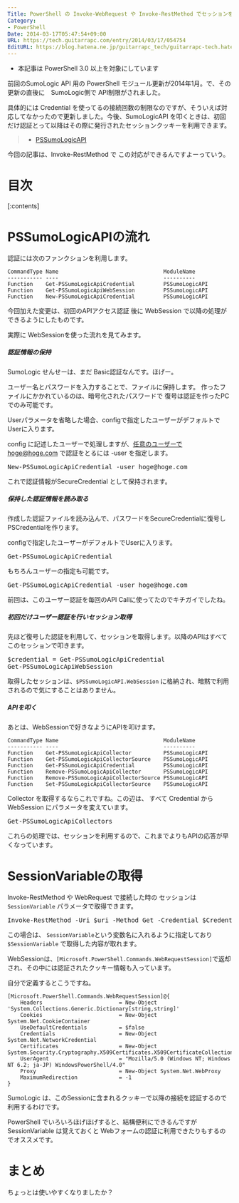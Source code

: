 ```yaml
---
Title: PowerShell の Invoke-WebRequest や Invoke-RestMethod でセッションを利用する
Category:
- PowerShell
Date: 2014-03-17T05:47:54+09:00
URL: https://tech.guitarrapc.com/entry/2014/03/17/054754
EditURL: https://blog.hatena.ne.jp/guitarrapc_tech/guitarrapc-tech.hatenablog.com/atom/entry/12921228815720085529
---
```


- 本記事は PowerShell 3.0 以上を対象にしています

前回のSumoLogic API 用の PowerShell モジュール更新が2014年1月。で、その更新の直後に　SumoLogic側で API制限がされました。

具体的には Credential を使ってるの接続回数の制限なのですが、そういえば対応してなかったので更新しました。今後、SumoLogicAPI を叩くときは、初回だけ認証とって以降はその際に発行されたセッションクッキーを利用できます。

> - [PSSumoLogicAPI](http://guitarrapc.github.io/PSSumoLogicAPI/)

今回の記事は、Invoke-RestMethod で この対応ができるんですよーっていう。


# 目次

[:contents]

# PSSumoLogicAPIの流れ

認証には次のファンクションを利用します。

```
CommandType Name                                 ModuleName    
----------- ----                                 ----------    
Function    Get-PSSumoLogicApiCredential         PSSumoLogicAPI
Function    Get-PSSumoLogicApiWebSession         PSSumoLogicAPI
Function    New-PSSumoLogicApiCredential         PSSumoLogicAPI
```

今回加えた変更は、初回のAPIアクセス認証 後に WebSession で以降の処理ができるようにしたものです。

実際に WebSessionを使った流れを見てみます。


##### 認証情報の保持

SumoLogic せんせーは、まだ Basic認証なんです。ほげー。

ユーザー名とパスワードを入力することで、ファイルに保持します。
作ったファイルにかかれているのは、暗号化されたパスワードで 復号は認証を作ったPCでのみ可能です。

Userパラメータを省略した場合、configで指定したユーザーがデフォルトでUserに入ります。

config に記述したユーザーで処理しますが、任意のユーザーでhoge@hoge.com で認証をとるには -user を指定します。

<pre class="brush: powershell;">
New-PSSumoLogicApiCredential -user hoge@hoge.com
</pre>

これで認証情報がSecureCredential として保持されます。

##### 保持した認証情報を読み取る

作成した認証ファイルを読み込んで、パスワードをSecureCredentialに復号しPSCredentialを作ります。

configで指定したユーザーがデフォルトでUserに入ります。

<pre class="brush: powershell;">
Get-PSSumoLogicApiCredential
</pre>

もちろんユーザーの指定も可能です。

<pre class="brush: powershell;">
Get-PSSumoLogicApiCredential -user hoge@hoge.com
</pre>

前回は、このユーザー認証を毎回のAPI Callに使ってたのでキチガイでしたね。

##### 初回だけユーザー認証を行いセッション取得

先ほど復号した認証を利用して、セッションを取得します。以降のAPIはすべてこのセッションで叩きます。

<pre class="brush: powershell;">
$credential = Get-PSSumoLogicApiCredential
Get-PSSumoLogicApiWebSession
</pre>

取得したセッションは、```$PSSumoLogicAPI.WebSession``` に格納され、暗黙で利用されるので気にすることはありません。

##### APIを叩く

あとは、WebSessionで好きなようにAPIを叩けます。

```
CommandType Name                                 ModuleName    
----------- ----                                 ----------    
Function    Get-PSSumoLogicApiCollector          PSSumoLogicAPI
Function    Get-PSSumoLogicApiCollectorSource    PSSumoLogicAPI
Function    Get-PSSumoLogicApiCredential         PSSumoLogicAPI
Function    Remove-PSSumoLogicApiCollector       PSSumoLogicAPI
Function    Remove-PSSumoLogicApiCollectorSource PSSumoLogicAPI
Function    Set-PSSumoLogicApiCollectorSource    PSSumoLogicAPI
```

Collector を取得するならこれですね。この辺は、 すべて Credential から WebSession にパラメータを変えています。

<pre class="brush: powershell;">
Get-PSSumoLogicApiCollectors
</pre>

これらの処理では、セッションを利用するので、これまでよりもAPIの応答が早くなっています。

# SessionVariableの取得

Invoke-RestMethod や WebRequest で接続した時の セッションは ```SessionVariable``` パラメータで取得できます。

<pre class="brush: powershell;">
Invoke-RestMethod -Uri $uri -Method Get -Credential $Credential -SessionVariable SessionVariable
</pre>

この場合は、 ```SessionVariable```という変数名に入れるように指定しており```$SessionVariable``` で取得した内容が取れます。

WebSessionは、```[Microsoft.PowerShell.Commands.WebRequestSession]```で返却され、その中には認証されたクッキー情報も入っています。

自分で定義するとこうですね。

```
[Microsoft.PowerShell.Commands.WebRequestSession]@{
    Headers                        = New-Object 'System.Collections.Generic.Dictionary[string,string]'
    Cookies                        = New-Object System.Net.CookieContainer
    UseDefaultCredentials          = $false
    Credentials                    = New-Object System.Net.NetworkCredential
    Certificates                   = New-Object System.Security.Cryptography.X509Certificates.X509CertificateCollection
    UserAgent                      = "Mozilla/5.0 (Windows NT; Windows NT 6.2; ja-JP) WindowsPowerShell/4.0"
    Proxy                          = New-Object System.Net.WebProxy
    MaximumRedirection             = -1
}

```

SumoLogic は、このSessionに含まれるクッキーで以降の接続を認証するので利用するわけです。

PowerShell でいろいろほげほげすると、結構便利にできるんですが SessionVariable は覚えておくと Webフォームの認証に利用できたりもするのでオススメです。

# まとめ

ちょっとは使いやすくなりましたか？
